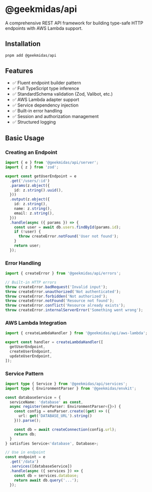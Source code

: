 # @geekmidas/api

A comprehensive REST API framework for building type-safe HTTP endpoints with AWS Lambda support.

## Installation

```bash
pnpm add @geekmidas/api
```

## Features

- ✅ Fluent endpoint builder pattern
- ✅ Full TypeScript type inference
- ✅ StandardSchema validation (Zod, Valibot, etc.)
- ✅ AWS Lambda adapter support
- ✅ Service dependency injection
- ✅ Built-in error handling
- ✅ Session and authorization management
- ✅ Structured logging

## Basic Usage

### Creating an Endpoint

```typescript
import { e } from '@geekmidas/api/server';
import { z } from 'zod';

export const getUserEndpoint = e
  .get('/users/:id')
  .params(z.object({
    id: z.string().uuid(),
  }))
  .output(z.object({
    id: z.string(),
    name: z.string(),
    email: z.string(),
  }))
  .handle(async ({ params }) => {
    const user = await db.users.findById(params.id);
    if (!user) {
      throw createError.notFound('User not found');
    }
    return user;
  });
```

### Error Handling

```typescript
import { createError } from '@geekmidas/api/errors';

// Built-in HTTP errors
throw createError.badRequest('Invalid input');
throw createError.unauthorized('Not authenticated');
throw createError.forbidden('Not authorized');
throw createError.notFound('Resource not found');
throw createError.conflict('Resource already exists');
throw createError.internalServerError('Something went wrong');
```

### AWS Lambda Integration

```typescript
import { createLambdaHandler } from '@geekmidas/api/aws-lambda';

export const handler = createLambdaHandler([
  getUserEndpoint,
  createUserEndpoint,
  updateUserEndpoint,
]);
```

### Service Pattern

```typescript
import type { Service } from '@geekmidas/api/services';
import type { EnvironmentParser } from '@geekmidas/envkit';

const databaseService = {
  serviceName: 'database' as const,
  async register(envParser: EnvironmentParser<{}>) {
    const config = envParser.create((get) => ({
      url: get('DATABASE_URL').string()
    })).parse();

    const db = await createConnection(config.url);
    return db;
  }
} satisfies Service<'database', Database>;

// Use in endpoint
const endpoint = e
  .get('/data')
  .services([databaseService])
  .handle(async ({ services }) => {
    const db = services.database;
    return await db.query('...');
  });
```